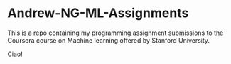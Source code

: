 # Andrew-NG-ML-Assignments

This is a repo containing my programming assignment submissions to the Coursera course on Machine learning offered by Stanford University.

Ciao!
